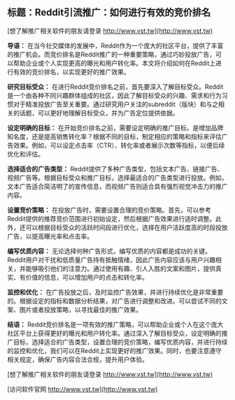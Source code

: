 ## **标题：Reddit引流推广：如何进行有效的竞价排名**

[想了解推广相关软件的朋友请登录 http://www.vst.tw](http://www.vst.tw)

**导语：**
在当今社交媒体的发展中，Reddit作为一个庞大的社区平台，提供了丰富的推广机会。而竞价排名是Reddit推广的一种重要策略，通过巧妙投放广告，可以帮助企业或个人实现更高的曝光和用户转化率。本文将介绍如何在Reddit上进行有效的竞价排名，以实现更好的推广效果。

**研究目标受众：**
在进行Reddit竞价排名之前，首先要深入了解目标受众。Reddit是一个由各种不同兴趣群体组成的社区，因此了解目标受众的兴趣、需求和行为习惯对于精准投放广告至关重要。通过研究用户关注的subreddit（版块）和与之相关的话题，可以更好地理解目标受众，并为广告定位提供依据。

**设定明确的目标：**
在开始竞价排名之前，需要设定明确的推广目标。是增加品牌知名度，还是提高销售转化率？根据不同的目标，制定相应的策略和指标来评估广告效果。例如，可以设定点击率（CTR）、转化率或者展示次数等指标，以便后续优化和评估。

**选择适合的广告类型：**
Reddit提供了多种广告类型，包括文本广告、链接广告、视频广告等。根据目标受众和推广目标，选择最适合的广告类型进行投放。例如，文本广告适合简洁明了的宣传信息，而视频广告则适合具有强烈视觉冲击力的推广内容。

**设置竞价策略：**
在投放广告时，需要设置合理的竞价策略。首先，可以参考Reddit提供的推荐竞价范围进行初始设定，然后根据广告效果进行适时调整。此外，还可以根据目标受众的活跃时间段进行优化，选择在用户活跃度高的时段投放广告，以提高曝光率和点击率。

**编写优质内容：**
无论选择何种广告形式，编写优质的内容都是成功的关键。Reddit用户对干扰和低质量广告持有抵触情绪，因此广告内容应该与用户兴趣相关，并能够吸引他们的注意力。通过使用有趣、引人入胜的文案和图片，提供真实、有价值的信息，可以增加用户的点击和转化率。

**监控和优化：**
在广告投放之后，及时监控广告效果，并进行持续优化是非常重要的。根据设定的指标和数据分析结果，对广告进行调整和改进。可以尝试不同的文案、图片或者投放策略，以寻找最佳的推广效果。

**结语：**
Reddit竞价排名是一项有效的推广策略，可以帮助企业或个人在这个庞大社区平台上获得更好的曝光和用户转化率。通过深入了解目标受众，设定明确的推广目标，选择适合的广告类型，设置合理的竞价策略，编写优质内容，并进行持续的监控和优化，我们可以在Reddit上实现更好的推广效果。同时，也要注意遵守相关规定，确保广告内容合法合规，提升用户体验。

[想了解推广相关软件的朋友请登录 http://www.vst.tw](http://www.vst.tw)


[访问软件官网 http://www.vst.tw](http://www.vst.tw)
